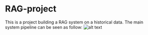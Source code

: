 # RAG-project
This is a project building a RAG system on a historical data. The main system pipeline can be seen as follow:
![alt text]()